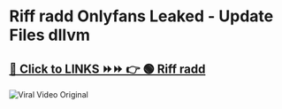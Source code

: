 
 # Riff radd Onlyfans Leaked - Update Files dllvm

## <h2><a href="https://clipsfans.com/Riff_radd&ref=git">🔗 Click to LINKS ⏩⏩ 👉 🟢 Riff radd </a></h2>

<a href="https://clipsfans.com/Riff_radd&ref=git" rel="nofollow" data-target="animated-image.originalLink"><img src="https://i.ibb.co.com/xMMVF88/686577567.gif" alt="Viral Video Original" style="max-width: 100%; display: inline-block;" data-target="animated-image.originalImage"></a>

